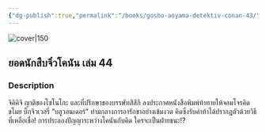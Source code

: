 ```yaml
---
{"dg-publish":true,"permalink":"/books/gosho-aoyama-detektiv-conan-43/","title":"\"Detektiv Conan Vol. 43\"","tags":["manga","crime"]}
---
```




![cover|150](http://books.google.com/books/content?id=KEnCDwAAQBAJ&printsec=frontcover&img=1&zoom=1&edge=curl&source=gbs_api)

## ยอดนักสืบจิ๋วโคนัน เล่ม 44

### Description

จิคิคิจิ ญาติของโซโนโกะ และที่ปรึกษาของบรรษัทสึสึกิ ลงประกาศหนังสือพิมพ์ท้าทายให้จอมโจรคิดขโมย บิ๊กจิวเวอรี่ “บลูวอนเดอร์” ท่ามกลางการอารักขาอย่างเข้มงวด คิดซึ่งรับคำท้าได้ปรากฏตัวด้วยวิธีที่เหลือเชื่อ! การประลองปัญญาระหว่างโคนันกับคิด ใครจะเป็นฝ่ายชนะ!?
```